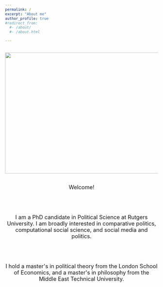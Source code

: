 ```yaml
---
permalink: /
excerpt: "About me"
author_profile: true
#redirect_from: 
  #- /about/
  #- /about.html

---
```


<br /> 

<center>

<img src="header.jpg" width="1550" height="400">

</center>

<br/>
<font size="4">

<center>

Welcome! 

<br/> <br/>

I am a PhD candidate in Political Science at Rutgers University. I am broadly interested in comparative politics, computational social science, and social media and politics.

<br/> <br/>

I hold a master's in political theory from the London School of Economics, and a master's in philosophy from the Middle East Technical University. 

<br /> <br /> <br />

</center>